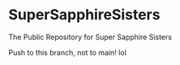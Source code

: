 # SuperSapphireSisters
The Public Repository for Super Sapphire Sisters

Push to this branch, not to main! lol
